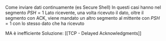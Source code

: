 Come inviare dati continuamente (es Secure Shell)
In questi casi hanno nel segmento $PSH=1$
Lato ricevente, una volta ricevuto il dato, oltre il segmento con ACK, viene mandato un altro segmento al mittente con $PSH=1$ con lo stesso dato che ha ricevuto

MA è inefficiente
Soluzione: [[TCP - Delayed Acknowledgments]]

